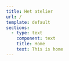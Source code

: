 ```yaml
---
title: Het atelier
url: /
template: default
sections:
  - type: text
    component: text
    title: Home
    text: This is home
---
```

